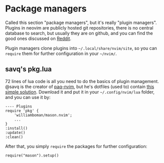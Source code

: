 # Package managers

Called this section "package managers", but it's really "plugin managers". Plugins in neovim are publicly hosted git repositories, there is no central database to search, but usually they are on github, and you can find the good ones discussed on [Reddit](https://www.reddit.com/t/neovim/).

Plugin managers clone plugins into `~/.local/share/nvim/site`, so you can `require` them for further configuration in your `~/nvim/`.


## savq's pkg.lua

72 lines of lua code is all you need to do the basics of plugin management. @savq is the creator of [paq-nvim](https://github.com/savq/paq-nvim), but he's dotfiles (used to) contain  [this simple solution](https://github.com/savq/dotfiles/blob/63cf083ccfdddf58758c6c7837c60c7c651ae8e3/nvim/lua/pkg.lua). Download it and put it in your `~/.config/nvim/lua` folder, and you can use it by:

```
---- Plugins
require 'pkg' {
	'williamboman/mason.nvim';
    ...
}
:install()
:update()
:clean()
```

After that, you simply `require` the packages for further configuration:
```
require("mason").setup()
```
